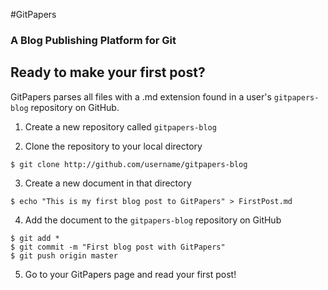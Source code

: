 #GitPapers
### A Blog Publishing Platform for Git




## Ready to make your first post?

GitPapers parses all files with a .md extension found in a user's `gitpapers-blog` repository on GitHub.

1. Create a new repository called `gitpapers-blog`

2. Clone the repository to your local directory

```
$ git clone http://github.com/username/gitpapers-blog
```

3. Create a new document in that directory

```
$ echo "This is my first blog post to GitPapers" > FirstPost.md
```

4. Add the document to the `gitpapers-blog` repository on GitHub

```
$ git add *
$ git commit -m "First blog post with GitPapers"
$ git push origin master
```

5. Go to your GitPapers page and read your first post!
